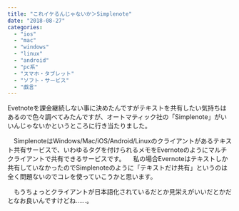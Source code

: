 ```yaml
---
title: "これイケるんじゃないか＞Simplenote"
date: "2018-08-27"
categories: 
  - "ios"
  - "mac"
  - "windows"
  - "linux"
  - "android"
  - "pc系"
  - "スマホ・タブレット"
  - "ソフト・サービス"
  - "戯言"
---
```


Evetnoteを課金継続しない事に決めたんですがテキストを共有したい気持ちはあるので色々調べてみたんですが、オートマティック社の「Simplenote」がいいんじゃないかというところに行き当たりました。

　SimplenoteはWindows/Mac/iOS/Android/Linuxのクライアントがあるテキスト共有サービスで、いわゆるタグを付けられるメモをEvernoteのようにマルチクライアントで共有できるサービスです。 　私の場合Evernoteはテキストしか共有していなかったのでSimplenoteのように「テキストだけ共有」というのは全く問題ないのでコレを使っていこうかと思います。

　もうちょっとクライアントが日本語化されているだとか見栄えがいいだとかだとなお良いんですけどね……。
